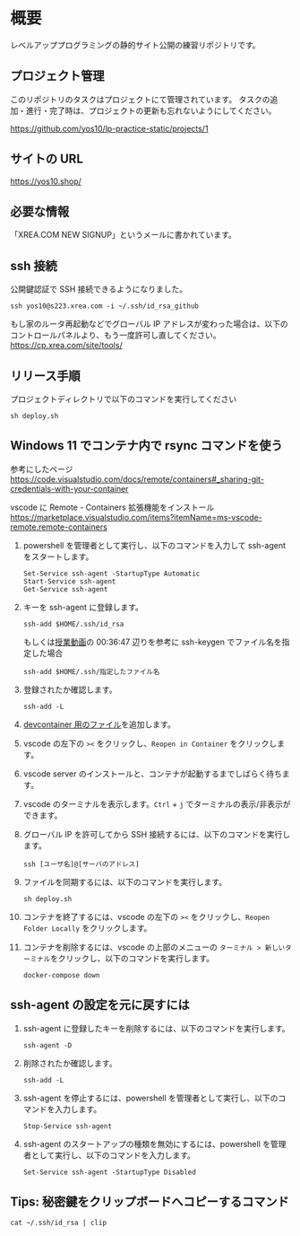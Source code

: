 # 概要

レベルアッププログラミングの静的サイト公開の練習リポジトリです。

## プロジェクト管理

このリポジトリのタスクはプロジェクトにて管理されています。
タスクの追加・進行・完了時は、プロジェクトの更新も忘れないようにしてください。

https://github.com/yos10/lp-practice-static/projects/1

## サイトの URL

https://yos10.shop/

## 必要な情報

「XREA.COM NEW SIGNUP」というメールに書かれています。

## ssh 接続

公開鍵認証で SSH 接続できるようになりました。

```
ssh yos10@s223.xrea.com -i ~/.ssh/id_rsa_github
```

もし家のルータ再起動などでグローバル IP アドレスが変わった場合は、以下のコントロールパネルより、もう一度許可し直してください。  
https://cp.xrea.com/site/tools/

## リリース手順

プロジェクトディレクトリで以下のコマンドを実行してください

```
sh deploy.sh
```

## Windows 11 でコンテナ内で rsync コマンドを使う

参考にしたページ  
https://code.visualstudio.com/docs/remote/containers#_sharing-git-credentials-with-your-container

vscode に Remote - Containers 拡張機能をインストール  
https://marketplace.visualstudio.com/items?itemName=ms-vscode-remote.remote-containers

1. powershell を管理者として実行し、以下のコマンドを入力して ssh-agent をスタートします。

   ```
   Set-Service ssh-agent -StartupType Automatic
   Start-Service ssh-agent
   Get-Service ssh-agent
   ```

1. キーを ssh-agent に登録します。

   ```
   ssh-add $HOME/.ssh/id_rsa
   ```

   もしくは[授業動画](https://www.nnn.ed.nico/lessons/482532067)の 00:36:47 辺りを参考に ssh-keygen でファイル名を指定した場合

   ```
   ssh-add $HOME/.ssh/指定したファイル名
   ```

1. 登録されたか確認します。

   ```
   ssh-add -L
   ```

1. [devcontainer 用のファイル](https://github.com/yos10/lp-practice-static/commit/b93cfe82f082feb30fd709d1e7d5399d9a0abb22)を追加します。

1. vscode の左下の `><` をクリックし、`Reopen in Container` をクリックします。

1. vscode server のインストールと、コンテナが起動するまでしばらく待ちます。

1. vscode のターミナルを表示します。`Ctrl` + `j` でターミナルの表示/非表示ができます。

1. グローバル IP を許可してから SSH 接続するには、以下のコマンドを実行します。

   ```
   ssh [ユーザ名]@[サーバのアドレス]
   ```

1. ファイルを同期するには、以下のコマンドを実行します。

   ```
   sh deploy.sh
   ```

1. コンテナを終了するには、vscode の左下の `><` をクリックし、`Reopen Folder Locally` をクリックします。

1. コンテナを削除するには、vscode の上部のメニューの `ターミナル > 新しいターミナル`をクリックし、以下のコマンドを実行します。
   ```
   docker-compose down
   ```

## ssh-agent の設定を元に戻すには

1. ssh-agent に登録したキーを削除するには、以下のコマンドを実行します。

   ```
   ssh-agent -D
   ```

1. 削除されたか確認します。

   ```
   ssh-add -L
   ```

1. ssh-agent を停止するには、powershell を管理者として実行し、以下のコマンドを入力します。

   ```
   Stop-Service ssh-agent
   ```

1. ssh-agent のスタートアップの種類を無効にするには、powershell を管理者として実行し、以下のコマンドを入力します。
   ```
   Set-Service ssh-agent -StartupType Disabled
   ```

## Tips: 秘密鍵をクリップボードへコピーするコマンド

```
cat ~/.ssh/id_rsa | clip
```
